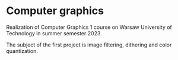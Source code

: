 # Computer graphics
Realization of Computer Graphics 1 course on Warsaw University of Technology in summer semester 2023. 

The subject of the first project is image filtering, dithering and color quantization.
